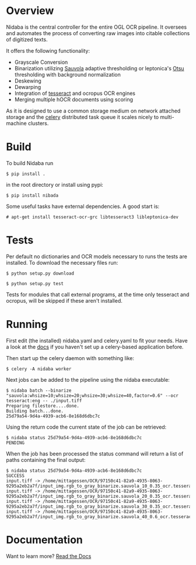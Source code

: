 Overview
========

Nidaba is the central controller for the entire OGL OCR pipeline. It oversees and
automates the process of converting raw images into citable collections of
digitized texts.

It offers the following functionality:

* Grayscale Conversion
* Binarization utilizing
  [Sauvola](http://www.mediateam.oulu.fi/publications/pdf/24.p) adaptive
  thresholding or leptonica's
  [Otsu](http://www.leptonica.com/binarization.html) thresholding with
  background normalization
* Deskewing
* Dewarping
* Integration of [tesseract](http://code.google.com/p/tesseract-ocr/) and
  ocropus OCR engines
* Merging multiple hOCR documents using scoring

As it is designed to use a common storage medium on network attached storage
and the [celery](http://celeryproject.org) distributed task queue it scales
nicely to multi-machine clusters.

Build
=====

To build Nidaba run

```
$ pip install .
```

in the root directory or install using pypi:

```
$ pip install nibada
```

Some useful tasks have external dependencies. A good start is:

```
# apt-get install tesseract-ocr-grc libtesseract3 libleptonica-dev
````

Tests
=====

Per default no dictionaries and OCR models necessary to runs the tests are
installed. To download the necessary files run:

```
$ python setup.py download
```

```
$ python setup.py test
```

Tests for modules that call external programs, at the time only tesseract and
ocropus, will be skipped if these aren't installed.

Running
=======

First edit (the installed) nidaba.yaml and celery.yaml to fit your needs. Have
a look at the [docs](https:///mittagessen.github.io/nidaba) if you haven't set
up a celery-based application before.

Then start up the celery daemon with something like:

```
$ celery -A nidaba worker
```

Next jobs can be added to the pipeline using the nidaba executable:

```
$ nidaba batch --binarize "sauvola:whsize=10;whsize=20;whsize=30;whsize=40,factor=0.6" --ocr tesseract:eng -- ./input.tiff
Preparing filestore....done.             
Building batch...done.
25d79a54-9d4a-4939-acb6-8e168d6dbc7c
```

Using the return code the current state of the job can be retrieved:

```
$ nidaba status 25d79a54-9d4a-4939-acb6-8e168d6dbc7c
PENDING
```

When the job has been processed the status command will return a list of paths
containing the final output:

```
$ nidaba status 25d79a54-9d4a-4939-acb6-8e168d6dbc7c
SUCCESS
input.tiff -> /home/mittagessen/OCR/97150c41-82a9-4935-8063-9295a2eb2a7f/input_img.rgb_to_gray_binarize.sauvola_10_0.35_ocr.tesseract_eng.tiff.hocr
input.tiff -> /home/mittagessen/OCR/97150c41-82a9-4935-8063-9295a2eb2a7f/input_img.rgb_to_gray_binarize.sauvola_20_0.35_ocr.tesseract_eng.tiff.hocr
input.tiff -> /home/mittagessen/OCR/97150c41-82a9-4935-8063-9295a2eb2a7f/input_img.rgb_to_gray_binarize.sauvola_30_0.35_ocr.tesseract_eng.tiff.hocr
input.tiff -> /home/mittagessen/OCR/97150c41-82a9-4935-8063-9295a2eb2a7f/input_img.rgb_to_gray_binarize.sauvola_40_0.6_ocr.tesseract_eng.tiff.hocr
```


Documentation
=============

Want to learn more? [Read the Docs](https:///openphilology.github.io/nidaba/)
